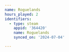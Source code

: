 ```yaml
---
name: Roguelands
hours_played: 2
identifiers:
  - type: steam
    appid: '364420'
    name: Roguelands
    synced_on: '2024-07-04'

---
```

